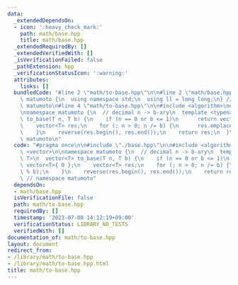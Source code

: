 ```yaml
---
data:
  _extendedDependsOn:
  - icon: ':heavy_check_mark:'
    path: math/base.hpp
    title: math/base.hpp
  _extendedRequiredBy: []
  _extendedVerifiedWith: []
  _isVerificationFailed: false
  _pathExtension: hpp
  _verificationStatusIcon: ':warning:'
  attributes:
    links: []
  bundledCode: "#line 2 \"math/to-base.hpp\"\n\n#line 2 \"math/base.hpp\"\n\nnamespace\
    \ matumoto {\n  using namespace std;\n  using ll = long long;\n} // namespace\
    \ matumoto\n#line 4 \"math/to-base.hpp\"\n\n#include <algorithm>\n#include <vector>\n\
    \nnamespace matumoto {\n  // decimal n -> b-ary\n  template <typename T>\n  vector<T>\
    \ to_base(T n, T b) {\n    if (n == 0 or b <= 1)\n      return vector<T>{ 0 };\n\
    \    vector<T> res;\n    for (; n > 0; n /= b) {\n      res.emplace_back(n % b);\n\
    \    }\n    reverse(res.begin(), res.end());\n    return res;\n  }\n} // namespace\
    \ matumoto\n"
  code: "#pragma once\n\n#include \"./base.hpp\"\n\n#include <algorithm>\n#include\
    \ <vector>\n\nnamespace matumoto {\n  // decimal n -> b-ary\n  template <typename\
    \ T>\n  vector<T> to_base(T n, T b) {\n    if (n == 0 or b <= 1)\n      return\
    \ vector<T>{ 0 };\n    vector<T> res;\n    for (; n > 0; n /= b) {\n      res.emplace_back(n\
    \ % b);\n    }\n    reverse(res.begin(), res.end());\n    return res;\n  }\n}\
    \ // namespace matumoto"
  dependsOn:
  - math/base.hpp
  isVerificationFile: false
  path: math/to-base.hpp
  requiredBy: []
  timestamp: '2023-07-08 14:12:19+09:00'
  verificationStatus: LIBRARY_NO_TESTS
  verifiedWith: []
documentation_of: math/to-base.hpp
layout: document
redirect_from:
- /library/math/to-base.hpp
- /library/math/to-base.hpp.html
title: math/to-base.hpp
---
```

